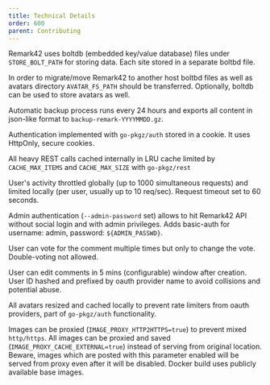 ```yaml
---
title: Technical Details
order: 600
parent: Contributing
---
```


Remark42 uses boltdb (embedded key/value database) files under `STORE_BOLT_PATH` for storing data. Each site stored in a separate boltbd file.

In order to migrate/move Remark42 to another host boltbd files as well as avatars directory `AVATAR_FS_PATH` should be transferred. Optionally, boltdb can be used to store avatars as well.

Automatic backup process runs every 24 hours and exports all content in json-like format to `backup-remark-YYYYMMDD.gz`.

Authentication implemented with `go-pkgz/auth` stored in a cookie. It uses HttpOnly, secure cookies.

All heavy REST calls cached internally in LRU cache limited by `CACHE_MAX_ITEMS` and `CACHE_MAX_SIZE` with `go-pkgz/rest`

User's activity throttled globally (up to 1000 simultaneous requests) and limited locally (per user, usually up to 10 req/sec). Request timeout set to 60 seconds.

Admin authentication (`--admin-password` set) allows to hit Remark42 API without social login and with admin privileges. Adds basic-auth for username: admin, password: `${ADMIN_PASSWD}`.

User can vote for the comment multiple times but only to change the vote. Double-voting not allowed.

User can edit comments in 5 mins (configurable) window after creation.
User ID hashed and prefixed by oauth provider name to avoid collisions and potential abuse.

All avatars resized and cached locally to prevent rate limiters from oauth providers, part of `go-pkgz/auth` functionality.

Images can be proxied (`IMAGE_PROXY_HTTP2HTTPS=true`) to prevent mixed `http/https`. All images can be proxied and saved (`IMAGE_PROXY_CACHE_EXTERNAL=true`) instead of serving from original location. Beware, images which are posted with this parameter enabled will be served from proxy even after it will be disabled.
Docker build uses publicly available base images.
